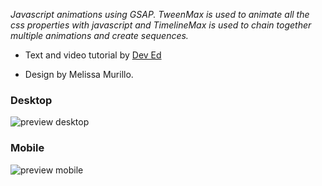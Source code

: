 _Javascript animations using GSAP. TweenMax is used to animate all the css properties with javascript and TimelineMax is used to chain together multiple animations and create sequences._

* Text and video tutorial by [Dev Ed](https://www.youtube.com/watch?v=AKmoccuRiN4)

* Design by Melissa Murillo.

### Desktop

![preview desktop](https://imagizer.imageshack.com/img921/1150/p1s2Ri.jpg)


### Mobile

![preview mobile](https://imagizer.imageshack.com/img921/5125/H7jK3u.jpg)


